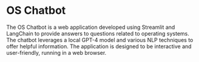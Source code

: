 # OS Chatbot
 The OS Chatbot is a web application developed using Streamlit and LangChain to provide answers to questions related to operating systems. The chatbot leverages a local GPT-4 model and various NLP techniques to offer helpful information. The application is designed to be interactive and user-friendly, running in a web browser.
